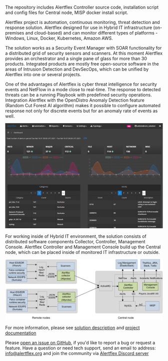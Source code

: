 The repository includes Alertflex Controller source code, installation script and config files for Central node, MISP docker install script.

Alertflex project is automation, continuous monitoring, threat detection and response solution. Alertflex designed for use in Hybrid IT infrastructure (on-premises and cloud-based) and can monitor different types of platforms - Windows, Linux, Docker, Kubernetes, Amazon AWS.

The solution works as a Security Event Manager with SOAR functionality for a distributed grid of security sensors and scanners. At this moment Alertflex provides an orchestrator and a single pane of glass for more than 30 products. Integrated products are mostly free open-source software in the areas of Intrusion Detection and DevSecOps, which can be unified by Alertflex into one or several projects.

One of the advantages of Alertflex is cyber threat intelligence for security events and NetFlow in a mode close to real-time. The response to detected threats can be a running Playbook with predefined security operations. Integration Alertflex with the OpenDistro Anomaly Detection feature (Random Cut Forest AI algorithm) makes it possible to configure automated response not only for discrete events but for an anomaly rate of events as well.

![](https://github.com/alertflex/cnode/blob/master/img/dashboard.png)

For working inside of Hybrid IT environment, the solution consists of  distributed software components Collector, Controller, Management Console. Alertflex Controller and Management Console build up the Central node, which can be placed inside of monitored IT infrastructure or outside.

![](https://github.com/alertflex/cnode/blob/master/img/lld-arch.png)

For more information, please see [solution description](https://alertflex.github.io/solution.html) and [project documentation](https://alertflex.github.io/doc/index.html)
	
Please [open an issue on GitHub](https://github.com/alertflex/altprobe/issues), if you'd like to report a bug or request a feature. 
Have a question or need tech support, send an email to address: info@alertflex.org
and join the community via [Alertflex Discord server](https://discord.gg/wDSz7rDMWv)

